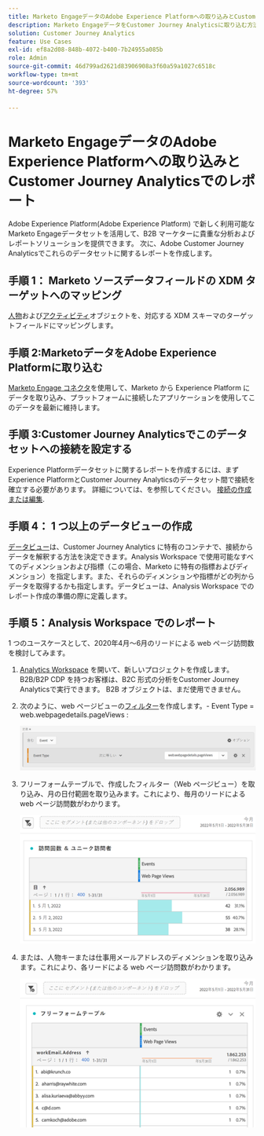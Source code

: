 ```yaml
---
title: Marketo EngageデータのAdobe Experience Platformへの取り込みとCustomer Journey Analyticsでのレポート
description: Marketo EngageデータをCustomer Journey Analyticsに取り込む方法
solution: Customer Journey Analytics
feature: Use Cases
exl-id: ef8a2d08-848b-4072-b400-7b24955a085b
role: Admin
source-git-commit: 46d799ad2621d83906908a3f60a59a1027c6518c
workflow-type: tm+mt
source-wordcount: '393'
ht-degree: 57%

---
```


# Marketo EngageデータのAdobe Experience Platformへの取り込みとCustomer Journey Analyticsでのレポート

Adobe Experience Platform(Adobe Experience Platform) で新しく利用可能なMarketo Engageデータセットを活用して、B2B マーケターに貴重な分析およびレポートソリューションを提供できます。 次に、Adobe Customer Journey Analyticsでこれらのデータセットに関するレポートを作成します。

## 手順 1： Marketo ソースデータフィールドの XDM ターゲットへのマッピング

[人物](https://experienceleague.adobe.com/docs/experience-platform/sources/connectors/adobe-applications/mapping/marketo.html#persons)および[アクティビティ](https://experienceleague.adobe.com/docs/experience-platform/sources/connectors/adobe-applications/mapping/marketo.html#activities)オブジェクトを、対応する XDM スキーマのターゲットフィールドにマッピングします。

## 手順 2:MarketoデータをAdobe Experience Platformに取り込む

[Marketo Engage コネクタ](https://experienceleague.adobe.com/docs/experience-platform/sources/connectors/adobe-applications/marketo/marketo.html)を使用して、Marketo から Experience Platform にデータを取り込み、プラットフォームに接続したアプリケーションを使用してこのデータを最新に維持します。

## 手順 3:Customer Journey Analyticsでこのデータセットへの接続を設定する

Experience Platformデータセットに関するレポートを作成するには、まずExperience PlatformとCustomer Journey Analyticsのデータセット間で接続を確立する必要があります。 詳細については、を参照してください。 [接続の作成または編集](https://experienceleague.adobe.com/docs/analytics-platform/using/cja-connections/create-connection.html?lang=ja).

## 手順 4： 1 つ以上のデータビューの作成

[データビュー](/help/data-views/data-views.md)は、Customer Journey Analytics に特有のコンテナで、接続からデータを解釈する方法を決定できます。Analysis Workspace で使用可能なすべてのディメンションおよび指標（この場合、Marketo に特有の指標およびディメンション）を指定します。また、それらのディメンションや指標がどの列からデータを取得するかも指定します。データビューは、Analysis Workspace でのレポート作成の準備の際に定義します。

## 手順 5：Analysis Workspace でのレポート

1 つのユースケースとして、2020年4月～6月のリードによる web ページ訪問数を検討してみます。

1. [Analytics Workspace](/help/analysis-workspace/home.md) を開いて、新しいプロジェクトを作成します。B2B/B2P CDP を持つお客様は、B2C 形式の分析をCustomer Journey Analyticsで実行できます。 B2B オブジェクトは、まだ使用できません。

1. 次のように、web ページビューの[フィルター](/help/components/filters/create-filters.md)を作成します。- Event Type = web.webpagedetails.pageViews :

   ![イベントとイベントタイプを示す定義ウィンドウ](../assets/marketo-filter.png)

1. フリーフォームテーブルで、作成したフィルター（Web ページビュー）を取り込み、月の日付範囲を取り込みます。これにより、毎月のリードによる web ページ訪問数がわかります。

   ![イベントを月別に表示するフリーフォームテーブル。](../assets/marketo-freeform.png)

1. または、人物キーまたは仕事用メールアドレスのディメンションを取り込みます。これにより、各リードによる web ページ訪問数がわかります。

   ![イベント、workEmail.Address および Web ページビューを示すフリーフォームテーブル。](../assets/marketo-freeform2.png)
